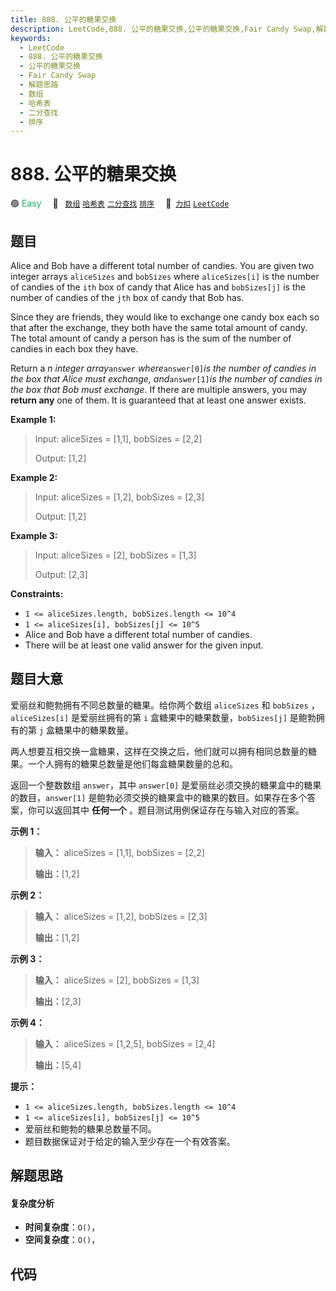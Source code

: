```yaml
---
title: 888. 公平的糖果交换
description: LeetCode,888. 公平的糖果交换,公平的糖果交换,Fair Candy Swap,解题思路,数组,哈希表,二分查找,排序
keywords:
  - LeetCode
  - 888. 公平的糖果交换
  - 公平的糖果交换
  - Fair Candy Swap
  - 解题思路
  - 数组
  - 哈希表
  - 二分查找
  - 排序
---
```


# 888. 公平的糖果交换

🟢 <font color=#15bd66>Easy</font>&emsp; 🔖&ensp; [`数组`](/tag/array.md) [`哈希表`](/tag/hash-table.md) [`二分查找`](/tag/binary-search.md) [`排序`](/tag/sorting.md)&emsp; 🔗&ensp;[`力扣`](https://leetcode.cn/problems/fair-candy-swap) [`LeetCode`](https://leetcode.com/problems/fair-candy-swap)

## 题目

Alice and Bob have a different total number of candies. You are given two
integer arrays `aliceSizes` and `bobSizes` where `aliceSizes[i]` is the number
of candies of the `ith` box of candy that Alice has and `bobSizes[j]` is the
number of candies of the `jth` box of candy that Bob has.

Since they are friends, they would like to exchange one candy box each so that
after the exchange, they both have the same total amount of candy. The total
amount of candy a person has is the sum of the number of candies in each box
they have.

Return a _n integer array_`answer` _where_`answer[0]`_is the number of candies
in the box that Alice must exchange, and_`answer[1]`_is the number of candies
in the box that Bob must exchange_. If there are multiple answers, you may
**return any** one of them. It is guaranteed that at least one answer exists.



**Example 1:**

> Input: aliceSizes = [1,1], bobSizes = [2,2]
> 
> Output: [1,2]

**Example 2:**

> Input: aliceSizes = [1,2], bobSizes = [2,3]
> 
> Output: [1,2]

**Example 3:**

> Input: aliceSizes = [2], bobSizes = [1,3]
> 
> Output: [2,3]

**Constraints:**

  * `1 <= aliceSizes.length, bobSizes.length <= 10^4`
  * `1 <= aliceSizes[i], bobSizes[j] <= 10^5`
  * Alice and Bob have a different total number of candies.
  * There will be at least one valid answer for the given input.


## 题目大意

爱丽丝和鲍勃拥有不同总数量的糖果。给你两个数组 `aliceSizes` 和 `bobSizes` ，`aliceSizes[i]` 是爱丽丝拥有的第
`i` 盒糖果中的糖果数量，`bobSizes[j]` 是鲍勃拥有的第 `j` 盒糖果中的糖果数量。

两人想要互相交换一盒糖果，这样在交换之后，他们就可以拥有相同总数量的糖果。一个人拥有的糖果总数量是他们每盒糖果数量的总和。

返回一个整数数组 `answer`，其中 `answer[0]` 是爱丽丝必须交换的糖果盒中的糖果的数目，`answer[1]`
是鲍勃必须交换的糖果盒中的糖果的数目。如果存在多个答案，你可以返回其中 **任何一个** 。题目测试用例保证存在与输入对应的答案。



**示例 1：**

> 
> 
> 
> 
> 
> **输入：** aliceSizes = [1,1], bobSizes = [2,2]
> 
> **输出：**[1,2]
> 
> 

**示例 2：**

> 
> 
> 
> 
> 
> **输入：** aliceSizes = [1,2], bobSizes = [2,3]
> 
> **输出：**[1,2]
> 
> 

**示例 3：**

> 
> 
> 
> 
> 
> **输入：** aliceSizes = [2], bobSizes = [1,3]
> 
> **输出：**[2,3]
> 
> 

**示例 4：**

> 
> 
> 
> 
> 
> **输入：** aliceSizes = [1,2,5], bobSizes = [2,4]
> 
> **输出：**[5,4]
> 
> 



**提示：**

  * `1 <= aliceSizes.length, bobSizes.length <= 10^4`
  * `1 <= aliceSizes[i], bobSizes[j] <= 10^5`
  * 爱丽丝和鲍勃的糖果总数量不同。
  * 题目数据保证对于给定的输入至少存在一个有效答案。


## 解题思路

#### 复杂度分析

- **时间复杂度**：`O()`，
- **空间复杂度**：`O()`，

## 代码

```javascript

```